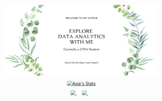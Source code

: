 ![hero image](./images/github_landing_page.png)

<p align="center">
    <a href="https://github.com/Asia-Hewett/">
   <img src="https://github-readme-stats.vercel.app/api?username=Asia-Hewett&show_icons=true&hide=contribs,prs&cache_seconds=86400&theme=vue" alt="Asia's Stats" >
      </a>
 </p>
<p align="center">
  <a href="https://asia-hewett.github.io/">
    <img src="https://static.thenounproject.com/png/156843-200.png" width="26px">
  </a>
  &emsp;
   <a href="https://www.linkedin.com/in/Asia-Hewett/">
    <img src="https://img.icons8.com/ios-filled/256/000000/linkedin.svg" width="26px"/>
  </a>
  &emsp;
  </p>

